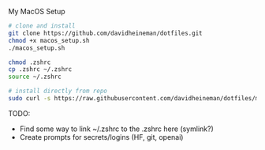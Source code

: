 My MacOS Setup

```sh
# clone and install
git clone https://github.com/davidheineman/dotfiles.git
chmod +x macos_setup.sh
./macos_setup.sh

chmod .zshrc
cp .zshrc ~/.zshrc
source ~/.zshrc
```

```sh
# install directly from repo
sudo curl -s https://raw.githubusercontent.com/davidheineman/dotfiles/main/macos_setup.sh | sh
```

TODO:
- Find some way to link ~/.zshrc to the .zshrc here (symlink?)
- Create prompts for secrets/logins (HF, git, openai)